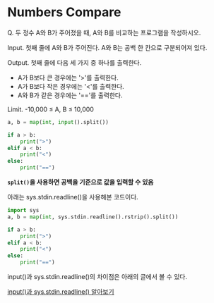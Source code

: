 # Numbers Compare

Q. 두 정수 A와 B가 주어졌을 때, A와 B를 비교하는 프로그램을 작성하시오.

Input. 첫째 줄에 A와 B가 주어진다. A와 B는 공백 한 칸으로 구분되어져 있다.

Output. 첫째 줄에 다음 세 가지 중 하나를 출력한다.
- A가 B보다 큰 경우에는 '>'를 출력한다.
- A가 B보다 작은 경우에는 '<'를 출력한다.
- A와 B가 같은 경우에는 '=='를 출력한다.

Limit. -10,000 ≤ A, B ≤ 10,000


```python
a, b = map(int, input().split())

if a > b:
    print(">")
elif a < b:
    print("<")
else:
    print("==")
```

**`split()`을 사용하면 공백을 기준으로 값을 입력할 수 있음**

아래는 sys.stdin.readline()을 사용해본 코드이다.


```python
import sys
a, b = map(int, sys.stdin.readline().rstrip().split())

if a > b:
    print(">")
elif a < b:
    print("<")
else:
    print("==")
```

input()과 sys.stdin.readline()의 차이점은 아래의 글에서 볼 수 있다.

[input()과 sys.stdin.readline() 알아보기](https://it-neicebee.tistory.com/115)
